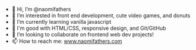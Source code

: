 - 👋 Hi, I’m @naomifathers
- 👀 I’m interested in front end development, cute video games, and donuts
- 🌱 I’m currently learning vanilla javascript
- 💪 I'm good with HTML/CSS, responsive design, and Git/GitHub 
- 💞️ I’m looking to collaborate on frontend web dev projects!
- 📫 How to reach me: www.naomifathers.com

<!---
naomifathers/naomifathers is a ✨ special ✨ repository because its `README.md` (this file) appears on your GitHub profile.
You can click the Preview link to take a look at your changes.
--->
